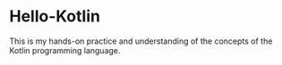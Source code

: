 # Hello-Kotlin
This is my hands-on practice and understanding of the concepts of the Kotlin programming language.
